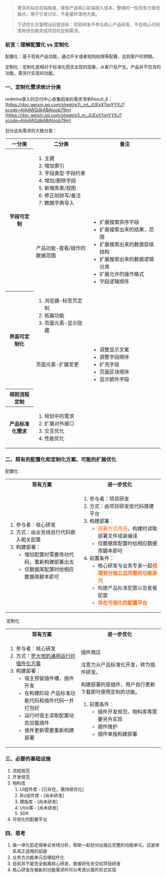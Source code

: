
> 更多的站在前端角度，降低产品核心前端投入成本，整理的一些现有方案优缺点，用于引发讨论，不是最终落地方案。
> 
> 下述优化方案预设前提目标：项目研发不参与核心产品研发，不在核心代码库修改也能完成项目的定制需求。

### 前言：理解配置化 vs 定制化

配置化：基于现有产品功能，通过开关或者规则权限等配置，达到客户的预期。

定制化：定制化是相对于标准化而言出现的现象，从客户处产生。产品并不包含的功能，需另行实现的功能。

### 一、定制化需求统计分类

redmine录入的交付中心收集回来的需求清单Result\_6：[https://doc.weixin.qq.com/sheet/e3\_m\_JUEsXTqnYYXJ?scode=AIAAWQdkABAtoob79m](https://doc.weixin.qq.com/sheet/e3_m_JUEsXTqnYYXJ?scode=AIAAWQdkABAtoob79m)

  

划分这些需求的大致分类：

<table class="wrapped fixed-table confluenceTable" resolved=""><colgroup><col style="width: 173.0px;"><col style="width: 325.0px;"><col style="width: 448.0px;"></colgroup><tbody><tr><th style="margin-left: 60.0px;" class="confluenceTh">一分类</th><th class="confluenceTh">二分类</th><th class="confluenceTh">备注</th></tr><tr><th rowspan="2" class="confluenceTh">字段可定制</th><td class="confluenceTd"><ol><li>主键</li><li>增加索引</li><li>字段类型·字段约束</li><li>增加/删除字段</li><li>新增库表/视图</li><li>修正如拼写/备注</li><li>数据字典导入</li></ol></td><td class="confluenceTd"><br></td></tr><tr><td colspan="1" class="confluenceTd">产品功能-查看/操作的数据范围</td><td colspan="1" class="confluenceTd"><ul><li>扩展搜索排序字段</li><li>扩展搜索出来的结果，范围</li><li>扩展搜索出来的数据层级结构</li><li>扩展搜索出来的数据逻辑分类</li><li>扩展允许的操作格式</li><li>字段逻辑顺序</li></ul></td></tr><tr><th rowspan="2" class="confluenceTh">界面可定制化</th><td colspan="1" class="confluenceTd"><ol><li>浏览器-标签页定制</li><li>拓展功能</li><li>页面元素-显示隐藏</li></ol></td><td colspan="1" class="confluenceTd"><br></td></tr><tr><td colspan="1" class="confluenceTd"><div class="content-wrapper"><p>页面元素-扩展变更</p></div></td><td colspan="1" class="confluenceTd"><ul><li>调整显示文案</li><li>调整字段顺序</li><li>扩充字段</li><li>页面区块顺序</li><li>显示额外字段</li></ul></td></tr><tr><th colspan="1" class="confluenceTh">规则流程定制</th><td colspan="1" class="confluenceTd"><br></td><td colspan="1" class="confluenceTd"><br></td></tr><tr><th colspan="1" class="confluenceTh">产品标准化需求</th><td colspan="1" class="confluenceTd"><ol><li>规划中的需求</li><li>扩展对外接口</li><li>交互优化</li><li>性能优化</li></ol></td><td colspan="1" class="confluenceTd"><br></td></tr></tbody></table>

### 二、既有的配置化和定制化方案、可能的扩展优化

配置化

<table class="wrapped fixed-table confluenceTable" resolved=""><colgroup><col style="width: 441.0px;"><col style="width: 482.0px;"><col style="width: 29.0px;"></colgroup><tbody><tr><th class="confluenceTh"><span>现有方案</span></th><th colspan="2" class="confluenceTh">进一步优化</th></tr><tr><td class="confluenceTd"><ol><li>参与者：核心研发</li><li>方式：由业务线自行代码嵌入相关配置</li><li>构建部署：<ul><li>增加配置时需要改动代码，重新构建部署出去</li><li>仅数据库配置时给相应数据库脚本即可</li></ul></li></ol></td><td colspan="2" class="confluenceTd"><ol><li>参与者：项目研发</li><li>方式：由项目研发低代码搭建平台</li><li>构建部署：<ul><li><span style="color: rgb(255,102,0);">部署方式改造</span>，构建时读取部署文件组装编译</li><li>仅数据库配置时给相应数据库脚本即可</li></ul></li><li>前置条件：<ul><li>核心研发与业务专家一起<span style="color: rgb(255,102,0);"><strong>梳理划分独立且完整的功能单元</strong></span></li><li><span style="color: rgb(51,51,51);">构建产品标准配置以及套餐配置</span></li><li><strong><span style="color: rgb(255,102,0);">存在可视化的配置平台</span></strong></li></ul></li></ol></td></tr></tbody></table>

  

 定制化

<table class="fixed-table wrapped confluenceTable" resolved=""><colgroup><col style="width: 441.0px;"><col style="width: 514.0px;"></colgroup><tbody><tr><th class="confluenceTh"><span>现有方案</span></th><th class="confluenceTh"><span><span>进一步优化</span></span></th></tr><tr><td rowspan="3" class="confluenceTd"><div class="content-wrapper"><ol><li>参与者：核心研发</li><li>方式：<a class="external-link" href="./通用运行时插件化方案.pdf" rel="nofollow">罗大地的通用运行时插件化方案</a></li><li>构建部署：<ul><li>宿主预留插件槽，插件开发</li><li>在构建阶段 产品标准功能代码和插件代码一并打包好</li><li>运行时宿主读取配置动态加载插件</li><li>插件更新需要重新构建部署</li></ul></li></ol></div></td><td rowspan="3" class="confluenceTd"><p>插件商店</p><p>注意力从产品标准化开发，转为插件研发。</p><p>构建部署的是插件，用户自行更新下载即可使用定制的功能。</p><ol><li>前置条件：<ul><li>插件开发规范，物料库等需要另外实现</li><li>插件维护</li><li>插件单独构建部署</li></ul></li></ol></td></tr></tbody></table>

  

### 三、必要的基础设施

1.  流程规范
2.  开发规范
3.  物料库
    1.  UI组件库 - \[已存在，需持续优化\]
    2.  Biz组件库 - \[尚未研发\]
    3.  模版库 - \[尚未研发\]
    4.  Utils等 - \[尚未研发\]
    5.  SDK
4.  可视化的配置平台  
    

  

### 四、思考

1.  做一体化前还得单业务线分析，帮助一起划分出独立完整的功能单元，这是体系真正适用的前提
2.  业务方功能单元合理组件化
3.  目前并不能完全脱离核心研发，直接将任务交给项目研发
4.  核心研发在做新的功能需求时可以考虑以插件形式实现